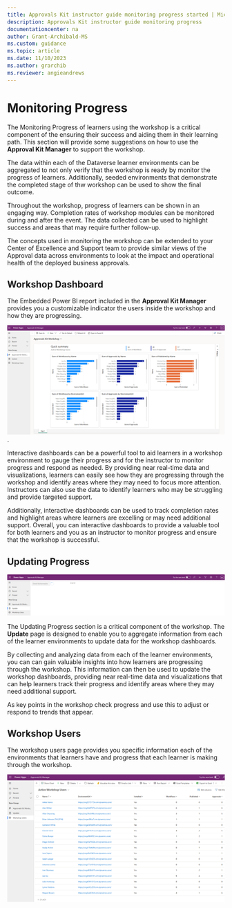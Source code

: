 ```yaml
---
title: Approvals Kit instructor guide monitoring progress started | Microsoft Learn
description: Approvals Kit instructor guide monitoring progress
documentationcenter: na
author: Grant-Archibald-MS
ms.custom: guidance
ms.topic: article
ms.date: 11/10/2023
ms.author: grarchib
ms.reviewer: angieandrews
---
```


# Monitoring Progress

The Monitoring Progress of learners using the workshop is a critical component of the ensuring their success and aiding them in their learning path. This section will provide some suggestions on how to use the **Approval Kit Manager** to support the workshop.

The data within each of the Dataverse learner environments can be aggregated to not only verify that the workshop is ready by monitor the progress of learners. Additionally, seeded environments that demonstrate the completed stage of thw workshop can be used to show the final outcome.

Throughout the workshop, progress of learners can be shown in an engaging way. Completion rates of workshop modules can be monitored during and after the event. The data collected can be used to highlight success and areas that may require further follow-up.

The concepts used in monitoring the workshop can be extended to your Center of Excellence and Support team to provide similar views of the Approval data across environments to look at the impact and operational health of the deployed business approvals.

## Workshop Dashboard

The Embedded Power BI report included in the **Approval Kit Manager** provides you a customizable indicator the users inside the workshop and how they are progressing.

![Screenshot of Approvals Kit Manager Dashboard](./media/approvals-kit-manager-dashboard.png).

Interactive dashboards can be a powerful tool to aid learners in a workshop environment to gauge their progress and for the instructor to monitor progress and respond as needed. By providing near real-time data and visualizations, learners can easily see how they are progressing through the workshop and identify areas where they may need to focus more attention. Instructors can also use the data to identify learners who may be struggling and provide targeted support.

Additionally, interactive dashboards can be used to track completion rates and highlight areas where learners are excelling or may need additional support. Overall, you can interactive dashboards to provide a valuable tool for both learners and you as an instructor to monitor progress and ensure that the workshop is successful.

## Updating Progress

![Screenshot of Approvals Kit checking environments for progess updates](./media/approvals-kit-manager-update.png)

The Updating Progress section is a critical component of the workshop. The **Update** page is designed to enable you to aggregate information from each of the learner environments to update data for the workshop dashboards.

By collecting and analyzing data from each of the learner environments, you can can gain valuable insights into how learners are progressing through the workshop. This information can then be used to update the workshop dashboards, providing near real-time data and visualizations that can help learners track their progress and identify areas where they may need additional support.

As key points in the workshop check progress and use this to adjust or respond to trends that appear.

## Workshop Users

The workshop users page provides you specific information each of the environments that learners have and progress that each learner is making through the workshop.

![Screenshot of Approvals Kit Manager Workshop users](./media/approvals-kit-manager-workshop-users.png)
